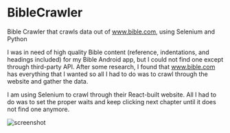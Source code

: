 # BibleCrawler
Bible Crawler that crawls data out of www.bible.com, using Selenium and Python

I was in need of high quality Bible content (reference, indentations, and headings included) for my Bible Android app, but I could not find one except through third-party API. After some research, I found that www.bible.com has everything that I wanted so all I had to do was to crawl through the website and gather the data.

I am using Selenium to crawl through their React-built website. All I had to do was to set the proper waits and keep clicking next chapter until it does not find one anymore.

![screenshot](https://github.com/obedtandadjaja/BibleCrawler/screenshot.png)
